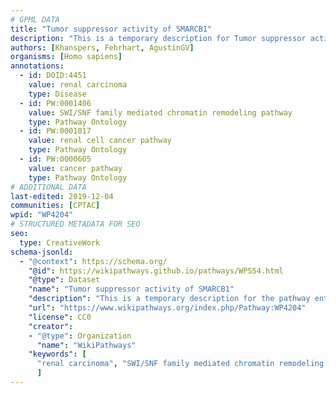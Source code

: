 ```yaml
---
# GPML DATA
title: "Tumor suppressor activity of SMARCB1"
description: "This is a temporary description for Tumor suppressor activity of SMARCB1"
authors: [Khanspers, Fehrhart, AgustinGV]
organisms: [Homo sapiens]
annotations:
  - id: DOID:4451
    value: renal carcinoma
    type: Disease
  - id: PW:0001406
    value: SWI/SNF family mediated chromatin remodeling pathway
    type: Pathway Ontology
  - id: PW:0001017
    value: renal cell cancer pathway
    type: Pathway Ontology
  - id: PW:0000605
    value: cancer pathway
    type: Pathway Ontology
# ADDITIONAL DATA
last-edited: 2019-12-04
communities: [CPTAC]
wpid: "WP4204"
# STRUCTURED METADATA FOR SEO
seo:
  type: CreativeWork
schema-jsonld:
  - "@context": https://schema.org/
    "@id": https://wikipathways.github.io/pathways/WP554.html
    "@type": Dataset
    "name": "Tumor suppressor activity of SMARCB1"
    "description": "This is a temporary description for the pathway entitled: Tumor suppressor activity of SMARCB1"
    "url": "https://www.wikipathways.org/index.php/Pathway:WP4204"
    "license": CC0
    "creator":
    - "@type": Organization
      "name": "WikiPathways"
    "keywords": [
      "renal carcinoma", "SWI/SNF family mediated chromatin remodeling pathway", "renal cell cancer pathway", "cancer pathway",
      ]
---
```

